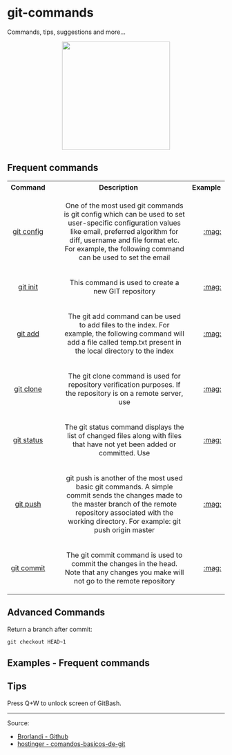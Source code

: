 # git-commands
Commands, tips, suggestions and more...


<div align="center"><img width="250" src="https://cdn.thedesigninspiration.com/wp-content/uploads/2014/02/Cat-Illustrations-040.jpg"/></div>


##  Frequent commands

<table>
 <tr>
     <th>Command</th>
     <th>Description</th>
     <th>Example</th>
 </tr>
  <tr align="center">
     <td><a href="https://github.com/gil-son/java/tree/main/8">git config</a></td>
     <td>
         <ul>
             <p>One of the most used git commands is git config which can be used to set user-specific configuration values like email, preferred algorithm for diff, username and file format etc. For example, the following command can be used to set the email</p>
         </ul>
     </td>
    <td>
         <ul>
             <p><a href=""></p>:mag:</li>
         </ul>
     </td>
 </tr>
 
  <tr align="center">
     <td><a href="https://github.com/gil-son/java/tree/main/8">git init</a></td>
     <td>
         <ul>
             <p>This command is used to create a new GIT repository</p>
         </ul>
     </td>
    <td>
         <ul>
             <p><a href=""></p>:mag:</li>
         </ul>
     </td>
 </tr>
 
 <tr align="center">
     <td><a href="https://github.com/gil-son/java/tree/main/8">git add</a></td>
     <td>
         <ul>
             <p>The git add command can be used to add files to the index. For example, the following command will add a file called temp.txt present in the local directory to the index</p>
         </ul>
     </td>
    <td>
         <ul>
             <p><a href=""></p>:mag:</li>
         </ul>
     </td>
 </tr>
 
 
 <tr align="center">
     <td><a href="https://github.com/gil-son/java/tree/main/8">git clone</a></td>
     <td>
         <ul>
             <p>The git clone command is used for repository verification purposes. If the repository is on a remote server, use</p>
         </ul>
     </td>
    <td>
         <ul>
             <p><a href=""></p>:mag:</li>
         </ul>
     </td>
 </tr>
 
 <tr align="center">
     <td><a href="https://github.com/gil-son/java/tree/main/8">git status</a></td>
     <td>
         <ul>
             <p>The git status command displays the list of changed files along with files that have not yet been added or committed. Use</p>
         </ul>
     </td>
    <td>
         <ul>
             <p><a href=""></p>:mag:</li>
         </ul>
     </td>
 </tr>
 
 <tr align="center">
     <td><a href="https://github.com/gil-son/java/tree/main/8">git push</a></td>
     <td>
         <ul>
             <p>git push is another of the most used basic git commands. A simple commit sends the changes made to the master branch of the remote repository associated with the working directory. For example:
git push origin master</p>
         </ul>
     </td>
    <td>
         <ul>
             <p><a href=""></p>:mag:</li>
         </ul>
     </td>
 </tr>
 
 <tr align="center">
     <td><a href="https://github.com/gil-son/java/tree/main/8">git commit</a></td>
     <td>
         <ul>
             <p>The git commit command is used to commit the changes in the head. Note that any changes you make will not go to the remote repository</p>
         </ul>
     </td>
    <td>
         <ul>
             <p><a href=""></p>:mag:</li>
         </ul>
     </td>
 </tr>
</table>

## Advanced Commands


Return a branch after commit:

```
git checkout HEAD~1
```



## Examples - Frequent commands




## Tips

Press Q+W to unlock screen of GitBash.



<hr>

Source:

<ul>
  <li><a href="https://brorlandi.github.io/git-desfazendo-commits">Brorlandi - Github</a></li>
   <li><a href="https://www.hostinger.com.br/tutoriais/comandos-basicos-de-git?ppc_campaign=google_performance_max&gclid=CjwKCAiAiKuOBhBQEiwAId_sK3yZqfsAsUh_PZoS3tGGZw79eAi4VpGOHHIax5b5-GxlSSmNabJlvxoCyUEQAvD_BwE">hostinger - comandos-basicos-de-git</a></li>
  
</ul>




